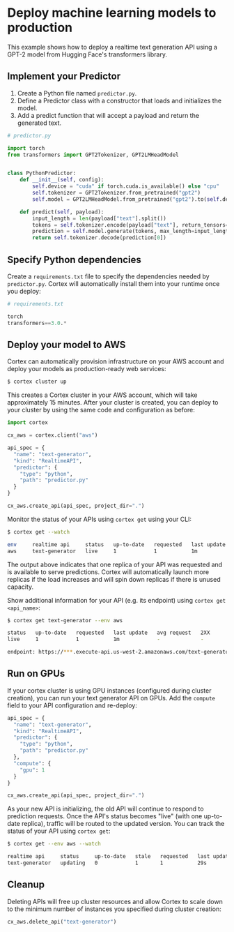 # Deploy machine learning models to production

This example shows how to deploy a realtime text generation API using a GPT-2 model from Hugging Face's transformers library.

## Implement your Predictor

1. Create a Python file named `predictor.py`.
2. Define a Predictor class with a constructor that loads and initializes the model.
3. Add a predict function that will accept a payload and return the generated text.

```python
# predictor.py

import torch
from transformers import GPT2Tokenizer, GPT2LMHeadModel


class PythonPredictor:
    def __init__(self, config):
        self.device = "cuda" if torch.cuda.is_available() else "cpu"
        self.tokenizer = GPT2Tokenizer.from_pretrained("gpt2")
        self.model = GPT2LMHeadModel.from_pretrained("gpt2").to(self.device)

    def predict(self, payload):
        input_length = len(payload["text"].split())
        tokens = self.tokenizer.encode(payload["text"], return_tensors="pt").to(self.device)
        prediction = self.model.generate(tokens, max_length=input_length + 20, do_sample=True)
        return self.tokenizer.decode(prediction[0])
```

## Specify Python dependencies

Create a `requirements.txt` file to specify the dependencies needed by `predictor.py`. Cortex will automatically install them into your runtime once you deploy:

```python
# requirements.txt

torch
transformers==3.0.*
```

## Deploy your model to AWS

Cortex can automatically provision infrastructure on your AWS account and deploy your models as production-ready web services:

```bash
$ cortex cluster up
```

This creates a Cortex cluster in your AWS account, which will take approximately 15 minutes. After your cluster is created, you can deploy to your cluster by using the same code and configuration as before:

```python
import cortex

cx_aws = cortex.client("aws")

api_spec = {
  "name": "text-generator",
  "kind": "RealtimeAPI",
  "predictor": {
    "type": "python",
    "path": "predictor.py"
  }
}

cx_aws.create_api(api_spec, project_dir=".")
```

Monitor the status of your APIs using `cortex get` using your CLI:

```bash
$ cortex get --watch

env     realtime api     status   up-to-date   requested   last update   avg request   2XX
aws     text-generator   live     1            1           1m            -             -
```

The output above indicates that one replica of your API was requested and is available to serve predictions. Cortex will automatically launch more replicas if the load increases and will spin down replicas if there is unused capacity.

Show additional information for your API (e.g. its endpoint) using `cortex get <api_name>`:

```bash
$ cortex get text-generator --env aws

status   up-to-date   requested   last update   avg request   2XX
live     1            1           1m            -             -

endpoint: https://***.execute-api.us-west-2.amazonaws.com/text-generator
```

## Run on GPUs

If your cortex cluster is using GPU instances (configured during cluster creation), you can run your text generator API on GPUs. Add the `compute` field to your API configuration and re-deploy:

```python
api_spec = {
  "name": "text-generator",
  "kind": "RealtimeAPI",
  "predictor": {
    "type": "python",
    "path": "predictor.py"
  },
  "compute": {
    "gpu": 1
  }
}

cx_aws.create_api(api_spec, project_dir=".")
```

As your new API is initializing, the old API will continue to respond to prediction requests. Once the API's status becomes "live" (with one up-to-date replica), traffic will be routed to the updated version. You can track the status of your API using `cortex get`:

```bash
$ cortex get --env aws --watch

realtime api     status     up-to-date   stale   requested   last update   avg request   2XX
text-generator   updating   0            1       1           29s           -             -
```

## Cleanup

Deleting APIs will free up cluster resources and allow Cortex to scale down to the minimum number of instances you specified during cluster creation:

```python
cx_aws.delete_api("text-generator")
```
